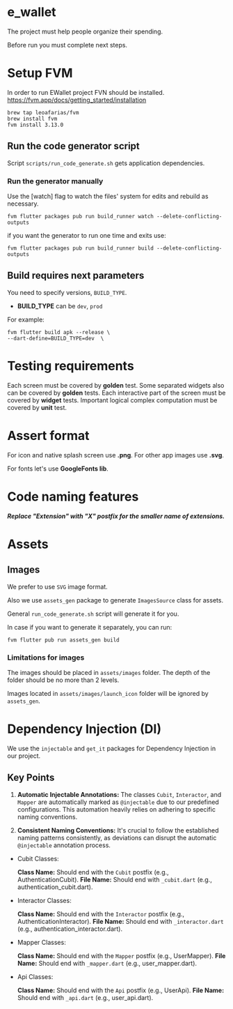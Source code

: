 # e_wallet

The project must help people organize their spending.

Before run you must complete next steps.

# Setup FVM

In order to run EWallet project FVN should be installed. https://fvm.app/docs/getting_started/installation
```
brew tap leoafarias/fvm
brew install fvm
fvm install 3.13.0
```

## Run the code generator script

Script ```scripts/run_code_generate.sh``` gets application dependencies.

### Run the generator manually

Use the [watch] flag to watch the files' system for edits and rebuild as necessary.

```fvm flutter packages pub run build_runner watch --delete-conflicting-outputs```

if you want the generator to run one time and exits use:

```fvm flutter packages pub run build_runner build --delete-conflicting-outputs```

## Build requires next parameters

You need to specify versions, `BUILD_TYPE`.
* **BUILD_TYPE** can be `dev`, `prod`

For example:
```
fvm flutter build apk --release \
--dart-define=BUILD_TYPE=dev  \
```

# Testing requirements 

Each screen must be covered by **golden** test. Some separated widgets also can be covered by **golden** tests.
Each interactive part of the screen must be covered by **widget** tests.
Important logical complex computation must be covered by **unit** test.

# Assert format

For icon and native splash screen use **.png**. 
For other app images use **.svg**.

For fonts let's use **GoogleFonts lib**.

# Code naming features

***Replace "Extension" with "X" postfix for the smaller name of extensions.***


# Assets

## Images
We prefer to use `SVG` image format.

Also we use `assets_gen` package to generate `ImagesSource` class for assets.

General `run_code_generate.sh` script will generate it for you.

In case if you want to generate it separately, you can run:

```
fvm flutter pub run assets_gen build
``` 

### Limitations for images
The images should be placed in `assets/images` folder. The depth of the folder should be no more than 2 levels.

Images located in `assets/images/launch_icon` folder will be ignored by `assets_gen`.

# Dependency Injection (DI)

We use the `injectable` and `get_it` packages for Dependency Injection in our project.

## Key Points

1. **Automatic Injectable Annotations:** The classes `Cubit`, `Interactor`, and `Mapper` are automatically marked as `@injectable` due to our predefined configurations.
   This automation heavily relies on adhering to specific naming conventions.

2. **Consistent Naming Conventions:** It's crucial to follow the established naming patterns consistently, as deviations can disrupt the automatic `@injectable` annotation process.

* Cubit Classes:

  **Class Name:** Should end with the `Cubit` postfix (e.g., AuthenticationCubit).
  **File Name:** Should end with `_cubit.dart` (e.g., authentication_cubit.dart).

* Interactor Classes:

  **Class Name:** Should end with the `Interactor` postfix (e.g., AuthenticationInteractor).
  **File Name:** Should end with `_interactor.dart` (e.g., authentication_interactor.dart).

* Mapper Classes:

  **Class Name:** Should end with the `Mapper` postfix (e.g., UserMapper).
  **File Name:** Should end with `_mapper.dart` (e.g., user_mapper.dart).

* Api Classes:

  **Class Name:** Should end with the `Api` postfix (e.g., UserApi).
  **File Name:** Should end with `_api.dart` (e.g., user_api.dart).

